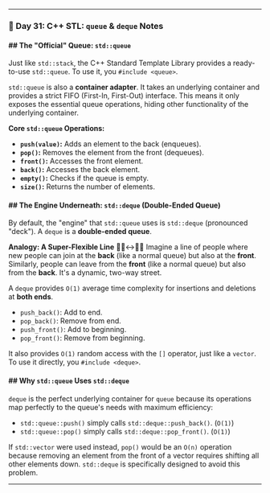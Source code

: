 
-----

### 📝 Day 31: C++ STL: `queue` & `deque` Notes

#### \#\# The "Official" Queue: `std::queue`

Just like `std::stack`, the C++ Standard Template Library provides a ready-to-use `std::queue`. To use it, you `#include <queue>`.

`std::queue` is also a **container adapter**. It takes an underlying container and provides a strict FIFO (First-In, First-Out) interface. This means it only exposes the essential queue operations, hiding other functionality of the underlying container.

**Core `std::queue` Operations:**

  * **`push(value)`:** Adds an element to the back (enqueues).
  * **`pop()`:** Removes the element from the front (dequeues).
  * **`front()`:** Accesses the front element.
  * **`back()`:** Accesses the back element.
  * **`empty()`:** Checks if the queue is empty.
  * **`size()`:** Returns the number of elements.

#### \#\# The Engine Underneath: `std::deque` (Double-Ended Queue)

By default, the "engine" that `std::queue` uses is `std::deque` (pronounced "deck"). A `deque` is a **double-ended queue**.

**Analogy: A Super-Flexible Line** 🚶‍♀️↔️🚶‍♂️
Imagine a line of people where new people can join at the **back** (like a normal queue) but also at the **front**. Similarly, people can leave from the **front** (like a normal queue) but also from the **back**. It's a dynamic, two-way street.

A `deque` provides `O(1)` average time complexity for insertions and deletions at **both ends**.

  * `push_back()`: Add to end.
  * `pop_back()`: Remove from end.
  * `push_front()`: Add to beginning.
  * `pop_front()`: Remove from beginning.

It also provides `O(1)` random access with the `[]` operator, just like a `vector`. To use it directly, you `#include <deque>`.

#### \#\# Why `std::queue` Uses `std::deque`

`deque` is the perfect underlying container for `queue` because its operations map perfectly to the queue's needs with maximum efficiency:

  * `std::queue::push()` simply calls `std::deque::push_back()`. (`O(1)`)
  * `std::queue::pop()` simply calls `std::deque::pop_front()`. (`O(1)`)

If `std::vector` were used instead, `pop()` would be an `O(n)` operation because removing an element from the front of a vector requires shifting all other elements down. `std::deque` is specifically designed to avoid this problem.

-----

